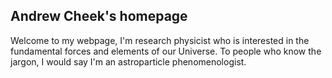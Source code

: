 ## Andrew Cheek's homepage

Welcome to my webpage, I'm research physicist who is interested in the fundamental forces and elements of our Universe. To people who know the jargon, I would say I'm an astroparticle phenomenologist.
